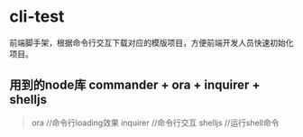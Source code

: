 # cli-test
前端脚手架，根据命令行交互下载对应的模版项目，方便前端开发人员快速初始化项目。

## 用到的node库 commander + ora + inquirer + shelljs
> ora  //命令行loading效果
> inquirer  //命令行交互
> shelljs //运行shell命令




